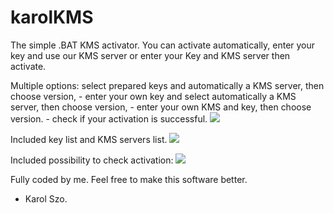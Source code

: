 # karolKMS
The simple .BAT KMS activator. You can activate automatically, enter your key and use our KMS server or enter your Key and KMS server then activate.

Multiple options: select prepared keys and automatically a KMS server, then choose version,
                  - enter your own key and select automatically a KMS server, then choose version,
                  - enter your own KMS and key, then choose version.
                  - check if your activation is successful.
<img src="https://i.imgur.com/SHIcqqa.png">

Included key list and KMS servers list. 
<img src="https://i.imgur.com/k6N8vqP.png">

Included possibility to check activation:
<img src="https://i.imgur.com/tRQMfhc.png">

Fully coded by me. Feel free to make this software better.
- Karol Szo.
